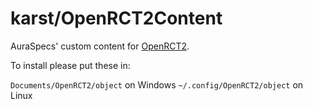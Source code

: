 # karst/OpenRCT2Content
AuraSpecs' custom content for [OpenRCT2](https://github.com/OpenRCT2/OpenRCT2).

To install please put these in:

`Documents/OpenRCT2/object` on Windows
`~/.config/OpenRCT2/object` on Linux
